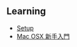 ## Learning

* [Setup](http://sourabhbajaj.com/mac-setup/)
* [Mac OSX 新手入門](https://mac-osx-for-newbie-book.kejyun.com/)
